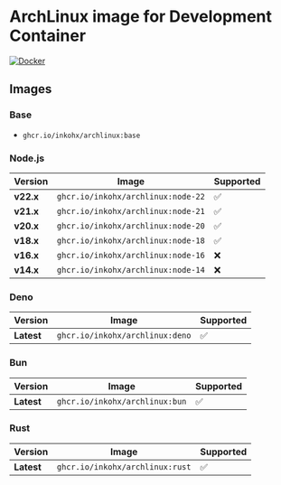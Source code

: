 # ArchLinux image for Development Container

[![Docker](https://github.com/InkoHX/archlinux4devcontainer/actions/workflows/docker.yml/badge.svg?event=push)](https://github.com/InkoHX/archlinux4devcontainer/actions/workflows/docker.yml)

## Images

### Base

- `ghcr.io/inkohx/archlinux:base`

### Node.js

| Version   | Image                              | Supported |
| --------- | ---------------------------------- | --------- |
| **v22.x** | `ghcr.io/inkohx/archlinux:node-22` | ✅        |
| **v21.x** | `ghcr.io/inkohx/archlinux:node-21` | ✅        |
| **v20.x** | `ghcr.io/inkohx/archlinux:node-20` | ✅        |
| **v18.x** | `ghcr.io/inkohx/archlinux:node-18` | ✅        |
| **v16.x** | `ghcr.io/inkohx/archlinux:node-16` | ❌        |
| **v14.x** | `ghcr.io/inkohx/archlinux:node-14` | ❌        |

### Deno

| Version    | Image                           | Supported |
| ---------- | ------------------------------- | --------- |
| **Latest** | `ghcr.io/inkohx/archlinux:deno` | ✅        |

### Bun

| Version    | Image                          | Supported |
| ---------- | ------------------------------ | --------- |
| **Latest** | `ghcr.io/inkohx/archlinux:bun` | ✅        |

### Rust

| Version    | Image                           | Supported |
| ---------- | ------------------------------- | --------- |
| **Latest** | `ghcr.io/inkohx/archlinux:rust` | ✅        |
